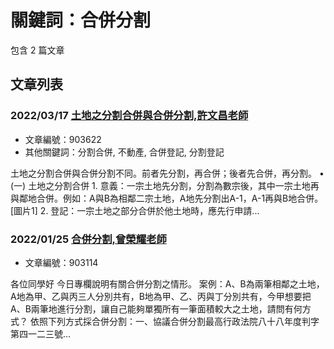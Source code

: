 # 關鍵詞：合併分割

包含 2 篇文章

## 文章列表

### 2022/03/17 [土地之分割合併與合併分割,許文昌老師](../../articles/903622_%E5%9C%9F%E5%9C%B0%E4%B9%8B%E5%88%86%E5%89%B2%E5%90%88%E4%BD%B5%E8%88%87%E5%90%88%E4%BD%B5%E5%88%86%E5%89%B2%2C%E8%A8%B1%E6%96%87%E6%98%8C%E8%80%81%E5%B8%AB.md)
- 文章編號：903622
- 其他關鍵詞：分割合併, 不動產, 合併登記, 分割登記

土地之分割合併與合併分割不同。前者先分割，再合併；後者先合併，再分割。 • (一) 土地之分割合併 1. 意義：一宗土地先分割，分割為數宗後，其中一宗土地再與鄰地合併。例如：A與B為相鄰二宗土地，A地先分割出A-1，A-1再與B地合併。[圖片1] 2. 登記：一宗土地之部分合併於他土地時，應先行申請...

### 2022/01/25 [合併分割,曾榮耀老師](../../articles/903114_%E5%90%88%E4%BD%B5%E5%88%86%E5%89%B2%2C%E6%9B%BE%E6%A6%AE%E8%80%80%E8%80%81%E5%B8%AB.md)
- 文章編號：903114

各位同學好 今日專欄說明有關合併分割之情形。 案例：A、B為兩筆相鄰之土地，A地為甲、乙與丙三人分別共有，B地為甲、乙、丙與丁分別共有，今甲想要把A、B兩筆地進行分割，讓自己能夠單獨所有一筆面積較大之土地，請問有何方式？ 依照下列方式採合併分割：一、協議合併分割最高行政法院八十八年度判字第四一二三號...
